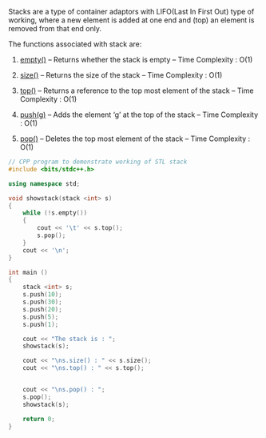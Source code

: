 Stacks are a type of container adaptors with LIFO(Last In First Out) type of working, where a new element is added at one end and (top) an element is removed from that end only.

The functions associated with stack are:

1. [empty()](https://www.geeksforgeeks.org/stack-empty-and-stack-size-in-c-stl/) – Returns whether the stack is empty – Time Complexity : O(1)
2. [size()](https://www.geeksforgeeks.org/stack-empty-and-stack-size-in-c-stl/) – Returns the size of the stack – Time Complexity : O(1)
3. [top()](https://www.geeksforgeeks.org/stack-top-c-stl/) – Returns a reference to the top most element of the stack – Time Complexity : O(1)

4. [push(g)](https://www.geeksforgeeks.org/stack-push-and-pop-in-c-stl/) – Adds the element ‘g’ at the top of the stack – Time Complexity : O(1)

5. [pop()](https://www.geeksforgeeks.org/stack-push-and-pop-in-c-stl/) – Deletes the top most element of the stack – Time Complexity : O(1)

```c++
// CPP program to demonstrate working of STL stack 
#include <bits/stdc++.h> 

using namespace std; 

void showstack(stack <int> s) 
{ 
	while (!s.empty()) 
	{ 
		cout << '\t' << s.top(); 
		s.pop(); 
	} 
	cout << '\n'; 
} 

int main () 
{ 
	stack <int> s; 
	s.push(10); 
	s.push(30); 
	s.push(20); 
	s.push(5); 
	s.push(1); 

	cout << "The stack is : "; 
	showstack(s); 

	cout << "\ns.size() : " << s.size(); 
	cout << "\ns.top() : " << s.top(); 


	cout << "\ns.pop() : "; 
	s.pop(); 
	showstack(s); 

	return 0; 
} 

```

